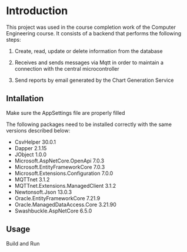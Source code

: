 # Introduction

This project was used in the course completion work of the Computer Engineering course. It consists of a backend that performs the following steps:

1. Create, read, update or delete information from the database

2. Receives and sends messages via Mqtt in order to maintain a connection with the central microcontroller 

3. Send reports by email generated by the Chart Generation Service

## Intallation

Make sure the AppSettings file are properly filled

The following packages need to be installed correctly with the same versions described below:

- CsvHelper 30.0.1
- Dapper 2.1.15
- JObject 1.0.0
- Microsoft.AspNetCore.OpenApi 7.0.3
- Microsoft.EntityFrameworkCore 7.0.3
- Microsoft.Extensions.Configuration 7.0.0
- MQTTnet 3.1.2
- MQTTnet.Extensions.ManagedClient 3.1.2
- Newtonsoft.Json 13.0.3
- Oracle.EntityFrameworkCore 7.21.9
- Oracle.ManagedDataAccess.Core 3.21.90
- Swashbuckle.AspNetCore 6.5.0

## Usage

Build and Run



